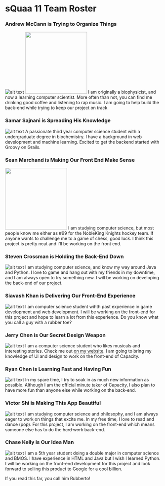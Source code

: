 # sQuaa 11 Team Roster


### Andrew McCann is Trying to Organize Things
![alt text](https://github.com/ssajnani/Capacity/blob/master/docs/pics/andrew.jpg "Yung Andrew")
<img src="https://github.com/ssajnani/Capacity/blob/master/docs/pics/andrew.jpg" width="200" height="200" />
I am originally a biophysicist, and now a learning computer scientist. More often than not, you can find me drinking good coffee and listening to rap music. I am going to help build the back-end while trying to keep our project on track.


### Samar Sajnani is Spreading His Knowledge
![alt text](https://github.com/ssajnani/Capacity/blob/master/docs/pics/samar.jpg "Samar Savage")
A passionate third year computer science student with a undergraduate degree in biochemistry. I have a background in web development and machine learning. Excited to get the backend started with Groovy on Grails.


### Sean Marchand is Making Our Front End Make Sense
<img src="https://github.com/ssajnani/Capacity/blob/master/docs/pics/sean.png" width="200" height="200" />
I am studying computer science, but most people know me either as #99 for the NobleKing Knights hockey team. If anyone wants to challenge me to a game of chess, good luck. I think this project is pretty neat and I'll be working on the front end. 


### Steven Crossman is Holding the Back-End Down
![alt text](https://github.com/ssajnani/Capacity/blob/master/docs/pics/steven.jpg "Stevey Baby")
I am studying computer science, and know my way around Java and Python. I love to game and hang out with my friends in my downtime, and I am always open to try something new. I will be working on developing the back-end of our project.


### Siavash Khan is Delivering Our Front-End Experience
![alt text](https://github.com/ssajnani/Capacity/blob/master/docs/pics/siavish.jpg "Siavash Brada")
I am computer science student wihth past experience in game development and web development. I will be working on the front-end for this project and hope to learn a lot from this experience. Do you know what you call a guy with a rubber toe?


### Jerry Chen is Our Secret Design Weapon
![alt text](https://github.com/ssajnani/Capacity/blob/master/docs/pics/jerry.jpg "Jerry BOY!")
I am a computer science student who likes musicals and interesting stories. Check me out [on my website](http://jyche.me/). I am going to bring my knowledge of UI and design to work on the front-end of Capacity.

### Ryan Chen is Learning Fast and Having Fun
![alt text](https://github.com/ssajnani/Capacity/blob/master/docs/pics/ryan.png "Ry Guy")
In my spare time, I try to soak in as much new information as possible. Although I am the official minute taker of Capacity, I also plan to have more fun than anyone else while working on the back-end.


### Victor Shi is Making This App Beautiful
![alt text](https://github.com/ssajnani/Capacity/blob/master/docs/pics/victor.jpg "Victory")
I am studying computer science and philosophy, and I am always eager to work on things that excite me. In my free time, I love to read and dance (pop). For this project, I am working on the front-end which means someone else has to do the ~~hard work~~ back-end.


### Chase Kelly is Our Idea Man
![alt text](https://github.com/ssajnani/Capacity/blob/master/docs/pics/chase.jpg "Lil Chase")
I am a 5th year student doing a double major in computer science and BMOS. I have experience in HTML and Java but I wish I learned Python. I will be working on the front-end development for this project and look forward to selling this product to Google for a cool billion.




If you read this far, you call him Rubberto!